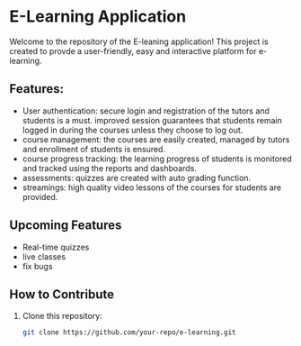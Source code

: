 # E-Learning Application

Welcome to the repository of the E-leaning application! 
This project is created to provde a user-friendly, easy and interactive platform for e-learning.

## Features:
- User authentication: secure login and registration of the tutors and students is a must. improved session guarantees that students remain logged in during the courses unless they choose to log out.
- course management: the courses are easily created, managed by tutors and enrollment of students is ensured.
- course progress tracking: the learning progress of students is monitored and tracked using the reports and dashboards.
- assessments: quizzes are created with auto grading function.
- streamings: high quality video lessons of the courses for students are provided. 

## Upcoming Features
- Real-time quizzes
- live classes
- fix bugs

## How to Contribute
1. Clone this repository:  
   ```bash
   git clone https://github.com/your-repo/e-learning.git
